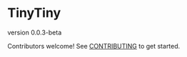 # TinyTiny
version 0.0.3-beta

Contributors welcome! See [CONTRIBUTING](https://github.com/nickpalencharOpen/tinytiny/blob/master/CONTRIBUTING.md) to get started.
